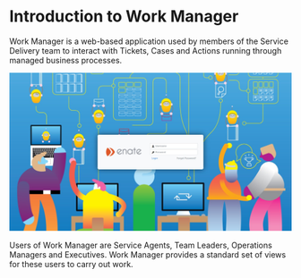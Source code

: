 # Introduction to Work Manager

Work Manager is a web-based application used by members of the Service Delivery team to interact with Tickets, Cases and Actions running through managed business processes.

![](.gitbook/assets/0.jpeg)

Users of Work Manager are Service Agents, Team Leaders, Operations Managers and Executives. Work Manager provides a standard set of views for these users to carry out work.

